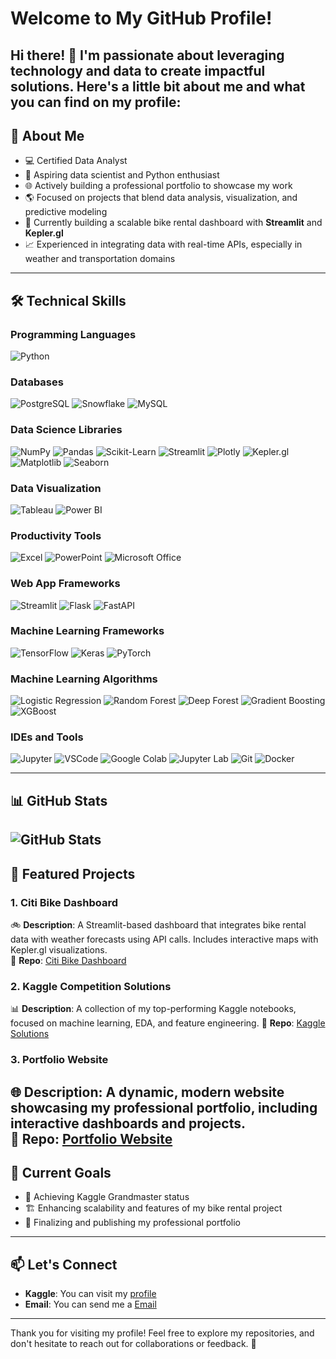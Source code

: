 # Welcome to My GitHub Profile!

Hi there! 👋 I'm passionate about leveraging technology and data to create impactful solutions. Here's a little bit about me and what you can find on my profile:
---
## 🚀 About Me

- 💻 Certified Data Analyst
- 🌟 Aspiring data scientist and Python enthusiast
- 🌐 Actively building a professional portfolio to showcase my work
- 🌎 Focused on projects that blend data analysis, visualization, and predictive modeling
- 🔧 Currently building a scalable bike rental dashboard with **Streamlit** and **Kepler.gl**
- 📈 Experienced in integrating data with real-time APIs, especially in weather and transportation domains
---
## 🛠 Technical Skills

### Programming Languages
![Python](https://img.shields.io/badge/Python-3776AB?style=for-the-badge&logo=python&logoColor=white)

### Databases

![PostgreSQL](https://img.shields.io/badge/PostgreSQL-336791?style=for-the-badge&logo=postgresql&logoColor=white)
![Snowflake](https://img.shields.io/badge/Snowflake-29B5E8?style=for-the-badge&logo=snowflake&logoColor=white)
![MySQL](https://img.shields.io/badge/MySQL-4479A1?style=for-the-badge&logo=mysql&logoColor=white)

### Data Science Libraries
![NumPy](https://img.shields.io/badge/NumPy-013243?style=for-the-badge&logo=numpy&logoColor=white)
![Pandas](https://img.shields.io/badge/Pandas-150458?style=for-the-badge&logo=pandas&logoColor=white)
![Scikit-Learn](https://img.shields.io/badge/Scikit--Learn-F7931E?style=for-the-badge&logo=scikit-learn&logoColor=white)
![Streamlit](https://img.shields.io/badge/Streamlit-FF4B4B?style=for-the-badge&logo=streamlit&logoColor=white)
![Plotly](https://img.shields.io/badge/Plotly-3F4F75?style=for-the-badge&logo=plotly&logoColor=white)
![Kepler.gl](https://img.shields.io/badge/Kepler.gl-31A2AC?style=for-the-badge)
![Matplotlib](https://img.shields.io/badge/Matplotlib-11557C?style=for-the-badge)
![Seaborn](https://img.shields.io/badge/Seaborn-4E9BCD?style=for-the-badge)

### Data Visualization
![Tableau](https://img.shields.io/badge/Tableau-E97627?style=for-the-badge&logo=tableau&logoColor=white)
![Power BI](https://img.shields.io/badge/Power%20BI-F2C811?style=for-the-badge&logo=power-bi&logoColor=black)

### Productivity Tools
![Excel](https://img.shields.io/badge/Microsoft%20Excel-217346?style=for-the-badge&logo=microsoft-excel&logoColor=white)
![PowerPoint](https://img.shields.io/badge/Microsoft%20PowerPoint-B7472A?style=for-the-badge&logo=microsoft-powerpoint&logoColor=white)
![Microsoft Office](https://img.shields.io/badge/Microsoft%20Office-D83B01?style=for-the-badge&logo=microsoft-office&logoColor=white)

### Web App Frameworks
![Streamlit](https://img.shields.io/badge/Streamlit-FF4B4B?style=for-the-badge&logo=streamlit&logoColor=white)
![Flask](https://img.shields.io/badge/Flask-000000?style=for-the-badge&logo=flask&logoColor=white)
![FastAPI](https://img.shields.io/badge/FastAPI-009688?style=for-the-badge&logo=fastapi&logoColor=white)

### Machine Learning Frameworks
![TensorFlow](https://img.shields.io/badge/TensorFlow-FF6F00?style=for-the-badge&logo=tensorflow&logoColor=white)
![Keras](https://img.shields.io/badge/Keras-D00000?style=for-the-badge&logo=keras&logoColor=white)
![PyTorch](https://img.shields.io/badge/PyTorch-EE4C2C?style=for-the-badge&logo=pytorch&logoColor=white)

### Machine Learning Algorithms
![Logistic Regression](https://img.shields.io/badge/Logistic%20Regression-1E88E5?style=for-the-badge)
![Random Forest](https://img.shields.io/badge/Random%20Forest-4CAF50?style=for-the-badge)
![Deep Forest](https://img.shields.io/badge/Deep%20Forest-673AB7?style=for-the-badge)
![Gradient Boosting](https://img.shields.io/badge/Gradient%20Boosting-F57C00?style=for-the-badge)
![XGBoost](https://img.shields.io/badge/XGBoost-E53935?style=for-the-badge)

### IDEs and Tools
![Jupyter](https://img.shields.io/badge/Jupyter-F37626?style=for-the-badge&logo=jupyter&logoColor=white)
![VSCode](https://img.shields.io/badge/VSCode-0078D4?style=for-the-badge&logo=visual-studio-code&logoColor=white)
![Google Colab](https://img.shields.io/badge/Google%20Colab-F9AB00?style=for-the-badge&logo=google-colab&logoColor=white)
![Jupyter Lab](https://img.shields.io/badge/Jupyter%20Lab-F37626?style=for-the-badge&logo=jupyter&logoColor=white)
![Git](https://img.shields.io/badge/Git-F05032?style=for-the-badge&logo=git&logoColor=white)
![Docker](https://img.shields.io/badge/Docker-2496ED?style=for-the-badge&logo=docker&logoColor=white)

---

## 📊 GitHub Stats
![GitHub Stats](https://github-readme-stats.vercel.app/api?username=AshwaniS92&show_icons=true&theme=radical)
---
## 🌟 Featured Projects

### 1. **Citi Bike Dashboard**  
🚲 **Description**: A Streamlit-based dashboard that integrates bike rental data with weather forecasts using API calls. Includes interactive maps with Kepler.gl visualizations.  
🔗 **Repo**: [Citi Bike Dashboard](#)

### 2. **Kaggle Competition Solutions**  
📊 **Description**: A collection of my top-performing Kaggle notebooks, focused on machine learning, EDA, and feature engineering.
🔗 **Repo**: [Kaggle Solutions](#)

### 3. **Portfolio Website**  
🌐 **Description**: A dynamic, modern website showcasing my professional portfolio, including interactive dashboards and projects.  
🔗 **Repo**: [Portfolio Website](https://www.ashwani-sherawat.com/)
---
## 📅 Current Goals

- 🎯 Achieving Kaggle Grandmaster status
- 🏗️ Enhancing scalability and features of my bike rental project
- 💼 Finalizing and publishing my professional portfolio

---

## 📫 Let's Connect

- **Kaggle**: You can visit my [profile](https://www.kaggle.com/ashwanisherawat)
- **Email**: You can send me a [Email](www.ashwani.sherawat@gmail.com)
---

Thank you for visiting my profile! Feel free to explore my repositories, and don't hesitate to reach out for collaborations or feedback. 🚀

